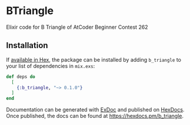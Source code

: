 # BTriangle

Elixir code for B Triangle of AtCoder Beginner Contest 262

## Installation

If [available in Hex](https://hex.pm/docs/publish), the package can be installed
by adding `b_triangle` to your list of dependencies in `mix.exs`:

```elixir
def deps do
  [
    {:b_triangle, "~> 0.1.0"}
  ]
end
```

Documentation can be generated with [ExDoc](https://github.com/elixir-lang/ex_doc)
and published on [HexDocs](https://hexdocs.pm). Once published, the docs can
be found at <https://hexdocs.pm/b_triangle>.

